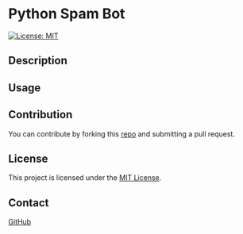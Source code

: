 # Python Spam Bot

[![License: MIT](https://img.shields.io/badge/License-MIT-blue.svg)](https://opensource.org/licenses/MIT)

## Description



## Usage

## Contribution
You can contribute by forking this [repo](https://github.com/jroller33/state_database_bot) and submitting a pull request.

## License
This project is licensed under the [MIT License](./LICENSE).

## Contact
[GitHub](https://github.com/jroller33)


